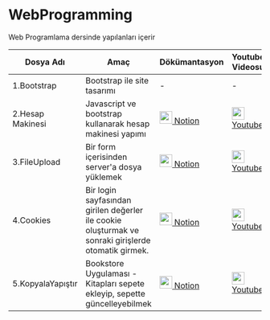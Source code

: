 # WebProgramming
Web Programlama dersinde yapılanları içerir

| Dosya Adı | Amaç  | Dökümantasyon  | Youtube Videosu |   
|---|---|---|---|
| 1.Bootstrap  | Bootstrap ile site tasarımı  |  -  |  - |   
| 2.Hesap Makinesi  | Javascript ve bootstrap kullanarak hesap makinesi yapımı  | <img style="width:25px" src="https://upload.wikimedia.org/wikipedia/commons/4/45/Notion_app_logo.png">[  Notion](https://dawn-squash-710.notion.site/jQuery-Kullanarak-Hesap-Makinesi-Yap-m-9cdcc35501944b0e89083e01e24afad3)     |  <img style="width:25px" src="https://i.pinimg.com/originals/7d/c9/93/7dc993c70d4adba215b87cafdc59d82d.png">[  Youtube](https://www.youtube.com/watch?v=ZUJzsGXRtfE&t=295s)  |  
| 3.FileUpload  | Bir form içerisinden server'a dosya yüklemek  | <img style="width:25px" src="https://upload.wikimedia.org/wikipedia/commons/4/45/Notion_app_logo.png">[  Notion](https://dawn-squash-710.notion.site/dev-4-File-Upload-dcdd9e9a6b5647d5b91ba99e2d4b3a65)   | <img style="width:25px" src="https://i.pinimg.com/originals/7d/c9/93/7dc993c70d4adba215b87cafdc59d82d.png">[  Youtube](https://www.youtube.com/watch?v=j1hETMxb-_w&t=9s) |  
| 4.Cookies  | Bir login sayfasından girilen değerler ile cookie oluşturmak ve sonraki girişlerde otomatik girmek. | <img style="width:25px" src="https://upload.wikimedia.org/wikipedia/commons/4/45/Notion_app_logo.png">[  Notion](https://dawn-squash-710.notion.site/dev-5-Cookies-0a317ff53f564ec993ded74d121b1625)    | <img style="width:25px" src="https://i.pinimg.com/originals/7d/c9/93/7dc993c70d4adba215b87cafdc59d82d.png">[  Youtube](https://www.youtube.com/watch?v=kSmo9ZPYMSE )   |  
| 5.KopyalaYapıştır  | Bookstore Uygulaması - Kitapları sepete ekleyip, sepette güncelleyebilmek | <img style="width:25px" src="https://upload.wikimedia.org/wikipedia/commons/4/45/Notion_app_logo.png">[  Notion](https://dawn-squash-710.notion.site/dev-6-Session-Bookstore-29aba784db474b469d36261d2ac570a6)   | <img style="width:25px" src="https://i.pinimg.com/originals/7d/c9/93/7dc993c70d4adba215b87cafdc59d82d.png">[  Youtube](https://www.youtube.com/watch?v=e_WYRm_MR_Y&t=451s )   |  



